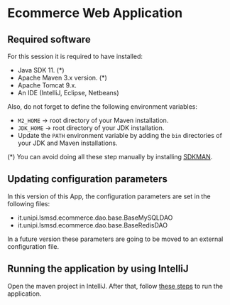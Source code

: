 
# Ecommerce Web Application

## Required software

For this session it is required to have installed:

- Java SDK 11. (*)
- Apache Maven 3.x version. (*)
- Apache Tomcat 9.x.
- An IDE (IntelliJ, Eclipse, Netbeans)

Also, do not forget to define the following environment variables:

- `M2_HOME` -> root directory of your Maven installation.
- `JDK_HOME` -> root directory of your JDK installation.
- Update the `PATH` environment variable by adding the `bin` directories of your JDK and Maven installations.

(*) You can avoid doing all these step manually by installing
[SDKMAN](https://sdkman.io/).

## Updating configuration parameters

In this version of this App, the configuration parameters are set in the following files:

- it.unipi.lsmsd.ecommerce.dao.base.BaseMySQLDAO
- it.unipi.lsmsd.ecommerce.dao.base.BaseRedisDAO

In a future version these parameters are going to be moved to an external configuration file.

## Running the application by using IntelliJ

Open the maven project in IntelliJ. After that, follow [these steps](https://www.jetbrains.com/idea/guide/tutorials/working-with-apache-tomcat/using-existing-application/) to run the application.

